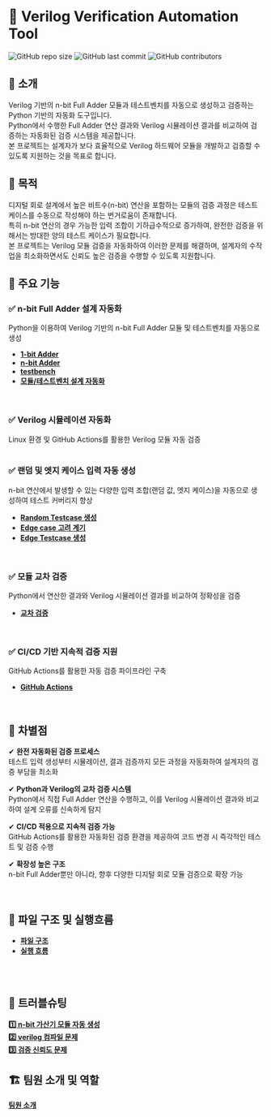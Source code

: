 # 📌 Verilog Verification Automation Tool

![GitHub repo size](https://img.shields.io/github/repo-size/goeun-oh/Verilog-verification-automation-tool)
![GitHub last commit](https://img.shields.io/github/last-commit/goeun-oh/Verilog-verification-automation-tool)
![GitHub contributors](https://img.shields.io/github/contributors/goeun-oh/Verilog-verification-automation-tool)

## 📖 소개
Verilog 기반의 n-bit Full Adder 모듈과 테스트벤치를 자동으로 생성하고 검증하는 Python 기반의 자동화 도구입니다.  
Python에서 수행한 Full Adder 연산 결과와 Verilog 시뮬레이션 결과를 비교하여 검증하는 자동화된 검증 시스템을 제공합니다.  
본 프로젝트는 설계자가 보다 효율적으로 Verilog 하드웨어 모듈을 개발하고 검증할 수 있도록 지원하는 것을 목표로 합니다.
<br>

## 🎯 목적
디지털 회로 설계에서 높은 비트수(n-bit) 연산을 포함하는 모듈의 검증 과정은 테스트 케이스를 수동으로 작성해야 하는 번거로움이 존재합니다.  
특히 n-bit 연산의 경우 가능한 입력 조합이 기하급수적으로 증가하여, 완전한 검증을 위해서는 방대한 양의 테스트 케이스가 필요합니다.  
본 프로젝트는 Verilog 모듈 검증을 자동화하여 이러한 문제를 해결하며, 설계자의 수작업을 최소화하면서도 신뢰도 높은 검증을 수행할 수 있도록 지원합니다.
<br>

## 🔧 주요 기능
### ✅ **n-bit Full Adder 설계 자동화**
Python을 이용하여 Verilog 기반의 n-bit Full Adder 모듈 및 테스트벤치를 자동으로 생성  
- **[1-bit Adder](https://github.com/goeun-oh/Verilog-verification-automation-tool/blob/hotfix_v01/explain/adder.md)**
- **[n-bit Adder](https://github.com/goeun-oh/Verilog-verification-automation-tool/blob/hotfix_v01/explain/adder_nbit.md)**
- **[testbench](https://github.com/goeun-oh/Verilog-verification-automation-tool/blob/hotfix_v01/explain/adder_tb.md)**
- **[모듈/테스트벤치 설계 자동화](https://github.com/goeun-oh/Verilog-verification-automation-tool/blob/hotfix_v01/explain/Automating_n-bit_Full_Adder_Design.md)**
<br>

### ✅ **Verilog 시뮬레이션 자동화**
Linux 환경 및 GitHub Actions를 활용한 Verilog 모듈 자동 검증<br>
<br>

### ✅ **랜덤 및 엣지 케이스 입력 자동 생성**
n-bit 연산에서 발생할 수 있는 다양한 입력 조합(랜덤 값, 엣지 케이스)을 자동으로 생성하여 테스트 커버리지 향상  
- **[Random Testcase 생성](https://github.com/goeun-oh/Verilog-verification-automation-tool/blob/hotfix_v01/explain/gen_testcase.md)**
- **[Edge case 고려 계기](https://github.com/goeun-oh/Verilog-verification-automation-tool/blob/hotfix_v01/explain/edge_testing.md)**
- **[Edge Testcase 생성](https://github.com/goeun-oh/Verilog-verification-automation-tool/blob/hotfix_v01/explain/edge_case.md)**
<br>

### ✅ **모듈 교차 검증**
Python에서 연산한 결과와 Verilog 시뮬레이션 결과를 비교하여 정확성을 검증<br>
- **[교차 검증](https://github.com/goeun-oh/Verilog-verification-automation-tool/blob/hotfix_v01/explain/comparison.md)**
<br>

### ✅ **CI/CD 기반 지속적 검증 지원**
GitHub Actions를 활용한 자동 검증 파이프라인 구축<br>
- **[GitHub Actions](https://github.com/goeun-oh/Verilog-verification-automation-tool/blob/hotfix_v01/explain/yml.md)**
<br>

## 🚀 차별점
✔ **완전 자동화된 검증 프로세스**<br>
테스트 입력 생성부터 시뮬레이션, 결과 검증까지 모든 과정을 자동화하여 설계자의 검증 부담을 최소화<br>

✔ **Python과 Verilog의 교차 검증 시스템**<br>
Python에서 직접 Full Adder 연산을 수행하고, 이를 Verilog 시뮬레이션 결과와 비교하여 설계 오류를 신속하게 탐지<br>

✔ **CI/CD 적용으로 지속적 검증 가능**<br>
GitHub Actions를 활용한 자동화된 검증 환경을 제공하여 코드 변경 시 즉각적인 테스트 및 검증 수행<br>

✔ **확장성 높은 구조**<br>
n-bit Full Adder뿐만 아니라, 향후 다양한 디지털 회로 모듈 검증으로 확장 가능<br>
<br>
<br>
## 📂 파일 구조 및 실행흐름
- **[파일 구조](https://github.com/goeun-oh/Verilog-verification-automation-tool/blob/hotfix_v01/explain/file_structure.md)**
- **[실행 흐름](https://github.com/goeun-oh/Verilog-verification-automation-tool/blob/hotfix_v01/explain/flow.md)**
<br>
<br>
  
## 🚀 트러블슈팅
**[1️⃣ n-bit 가산기 모듈 자동 생성](https://github.com/goeun-oh/Verilog-verification-automation-tool/blob/hotfix_v01/explain/trouble_shooting/Nbit_Adder_Debugging.md)** <br>
**[2️⃣ verilog 컴파일 문제](https://github.com/goeun-oh/Verilog-verification-automation-tool/blob/hotfix_v01/explain/trouble_shooting/pyverilog_limitation.md)**  
**[3️⃣ 검증 신뢰도 문제](https://github.com/goeun-oh/Verilog-verification-automation-tool/blob/hotfix_v01/explain/trouble_shooting/RandomTesting_limitation.md)** <br>

## 🏗️ 팀원 소개 및 역할
**[팀원 소개](https://github.com/goeun-oh/Verilog-verification-automation-tool/blob/hotfix_v01/explain/division_role.md)**


<br>



